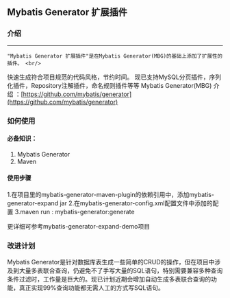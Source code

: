 ## Mybatis Generator 扩展插件

### 介绍
-----------------------------------
    "Mybatis Generator 扩展插件"是在Mybatis Generator(MBG)的基础上添加了扩展性的插件。 <br/>
快速生成符合项目规范的代码风格，节约时间。 
现已支持MySQL分页插件，序列化插件，Repository注解插件，命名规则插件等等 
Mybatis Generator(MBG) 介绍 ：[https://github.com/mybatis/generator](https://github.com/mybatis/generator)

### 如何使用
#### 必备知识：
  1. Mybatis Generator
  2. Maven

#### 使用步骤
1.在项目里的mybatis-generator-maven-plugin的依赖引用中，添加mybatis-generator-expand jar
2.在mybatis-generator-config.xml配置文件中添加<plugin>的配置
3.maven run : mybatis-generator:generate

更详细可参考mybatis-generator-expand-demo项目

### 改进计划
Mybatis Generator是针对数据库表生成一些简单的CRUD的操作，但在项目中涉及到大量多表联合查询，仍避免不了手写大量的SQL语句，特别需要兼容多种查询条件过滤时，工作量是巨大的。现已计划近期会增加自动生成多表联合查询的功能，真正实现99%查询功能都无需人工的方式写SQL语句。

